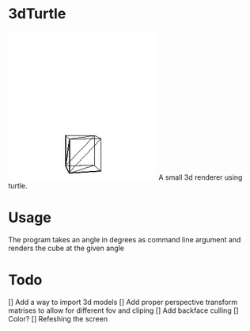 # 3dTurtle
![](https://github.com/manthanabc/3dTurtle/blob/main/outputs/3dgif.gif)
A small 3d renderer using turtle.

# Usage
The program takes an angle in degrees as command line argument and renders the cube at the given angle

# Todo
[] Add a way to import 3d models
[] Add proper perspective transform matrises to allow for different fov and cliping
[] Add backface culling
[] Color?
[] Refeshing the screen
